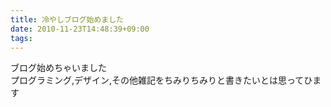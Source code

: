 ```yaml
---
title: 冷やしブログ始めました
date: 2010-11-23T14:48:39+09:00
tags: 
---
```


ブログ始めちゃいました  
プログラミング,デザイン,その他雑記をちみりちみりと書きたいとは思ってひます

